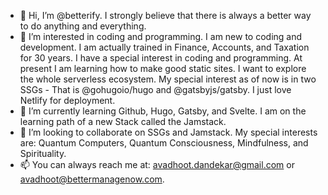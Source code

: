- 👋 Hi, I’m @betterify. I strongly believe that there is always a better way to do anything and everything. 
- 👀 I’m interested in coding and programming. I am new to coding and development. I am actually trained in Finance, Accounts, and Taxation for 30 years. I have a special interest in coding and programming. At present I am learning how to make good static sites. I want to explore the whole serverless ecosystem. My special interest as of now is in two SSGs - That is @gohugoio/hugo and @gatsbyjs/gatsby. I just love Netlify for deployment.
- 🌱 I’m currently learning Github, Hugo, Gatsby, and Svelte. I am on the learning path of a new Stack called the Jamstack.
- 💞️ I’m looking to collaborate on SSGs and Jamstack. My special interests are: Quantum Computers, Quantum Consciousness, Mindfulness, and Spirituality.
- 📫 You can always reach me at: avadhoot.dandekar@gmail.com or avadhoot@bettermanagenow.com.

<!---
betterify/betterify is a ✨ special ✨ repository because its `README.md` (this file) appears on your GitHub profile.
You can click the Preview link to take a look at your changes.
--->
